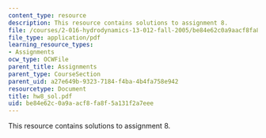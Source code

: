 ```yaml
---
content_type: resource
description: This resource contains solutions to assignment 8.
file: /courses/2-016-hydrodynamics-13-012-fall-2005/be84e62c0a9aacf8fa8f5a131f2a7eee_hw8_sol.pdf
file_type: application/pdf
learning_resource_types:
- Assignments
ocw_type: OCWFile
parent_title: Assignments
parent_type: CourseSection
parent_uid: a27e649b-9323-7184-f4ba-4b4fa758e942
resourcetype: Document
title: hw8_sol.pdf
uid: be84e62c-0a9a-acf8-fa8f-5a131f2a7eee
---
```

This resource contains solutions to assignment 8.

